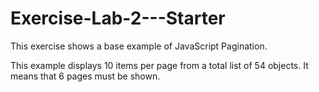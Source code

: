 # Exercise-Lab-2---Starter

This exercise shows a base example of JavaScript Pagination.

This example displays 10 items per page from a total list of 54 objects. It means that 6 pages must be shown. 
